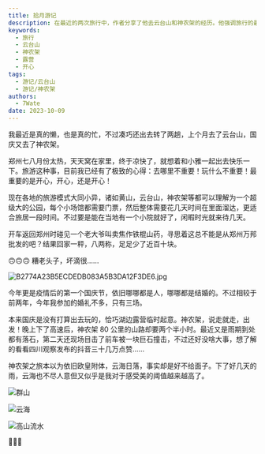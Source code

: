```yaml
---
title: 拾月游记
description: 在最近的两次旅行中，作者分享了他去云台山和神农架的经历。他强调旅行的最重要的是开心，而不是目的地或活动。作者提到了旅游的模式相似性，其中许多地方都可以视为一个大型的公园，需要门票，并建议在当地租一个小院子来享受休闲时光。
keywords:
  - 旅行
  - 云台山
  - 神农架
  - 露营
  - 开心
tags:
  - 游记/云台山
  - 游记/神农架
authors:
  - 7Wate
date: 2023-10-09
---
```


我最近是真的懒，也是真的忙，不过凑巧还出去转了两趟，上个月去了云台山，国庆又去了神农架。

郑州七八月份太热，天天窝在家里，终于凉快了，就想着和小雅一起出去快乐一下。旅游这种事，目前我已经有了极致的心得：去哪里不重要！玩什么不重要！最重要的是开心，开心，还是开心！

现在各地的旅游模式大同小异，诸如黄山，云台山，神农架等都可以理解为一个超级大的公园，每个小场馆都需要门票，然后整体需要花几天时间在里面溜达，更适合旅居一段时间。不过要是能在当地有一个小院就好了，闲暇时光就来待几天。

开车返回郑州时碰见一个老大爷叫卖焦作铁棍山药，寻思着这总不能是从郑州万邦批发的吧？结果回家一秤，八两称，足足少了近百十块。

🙃🙃🙃 糟老头子，坏滴很……

![B2774A23B5ECDEDB083A5B3DA12F3DE6.jpg](https://static.7wate.com/img/2023/10/09/d72f2c6653379.jpg)

今年更是疫情后的第一个国庆节，依旧哪哪都是人，哪哪都是结婚的。不过相较于前两年，今年我参加的婚礼不多，只有三场。

本来国庆是没有打算出去玩的，恰巧湖边露营临时起意。神农架，说走就走，出发！晚上下了高速后，神农架 80 公里的山路却要两个半小时。最近又是雨期到处都有落石，第二天还现场目击了前车被一块巨石撞击，不过还好没啥大事，想了解的看看四川观察发布的抖音三十几万点赞……

神农架之旅本以为依旧欧皇附体，云海日落，事实却是好不给面子。下了好几天的雨，云海也不尽人意但又似乎是我对于感受美的阈值越来越高了。

![群山](https://static.7wate.com/img/2023/10/10/32ea7c6bcc0f1.jpg)

![云海](https://static.7wate.com/img/2023/10/10/b5e8aa75053b3.jpg)

![高山流水](https://static.7wate.com/img/2023/10/10/1006d6da9fa6f.jpg)

🥰🥰🥰
